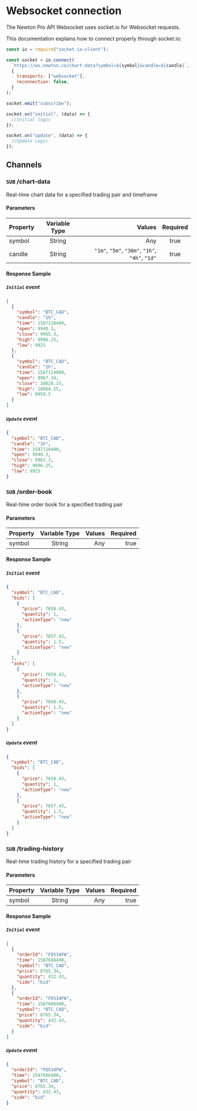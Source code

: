 # Websocket connection

The Newton Pro API Websocket uses socket.io for Websocket requests.

This documentation explains how to connect properly through socket.io:

<!--
type: tab
title: NodeJS
-->

<!--
lineNumbers: true
-->

```javascript
const io = require("socket.io-client");

const socket = io.connect(
  `https://ws.newton.co/chart-data?symbol=${symbol}&candle=${candle}`,
  {
    transports: ["websocket"],
    reconnection: false,
  }
);

socket.emit("subscribe");

socket.on("initial", (data) => {
  //Initial logic
});

socket.on("update", (data) => {
  //Update Logic
});
```

<!-- type: tab-end -->

## Channels

### `SUB` /chart-data

Real-time chart data for a specified trading pair and timeframe

#### Parameters

| Property | Variable Type |                                          Values | Required |
| :------- | :-----------: | ----------------------------------------------: | :------: |
| symbol   |    String     |                                             Any |   true   |
| candle   |    String     | `"1m"`, `"5m"`, `"30m"`, `"1h"`, `"4h"`, `"1d"` |   true   |

#### Response Sample

##### `Initial` event

```json
[
  {
    "symbol": "BTC_CAD",
    "candle": "1h",
    "time": 1587110400,
    "open": 9940.3,
    "close": 9965.3,
    "high": 9996.25,
    "low": 9925
  },
  {
    "symbol": "BTC_CAD",
    "candle": "1h",
    "time": 1587114000,
    "open": 9967.34,
    "close": 10028.15,
    "high": 10064.25,
    "low": 9959.5
  }
]
```

##### `Update` event

```json
{
  "symbol": "BTC_CAD",
  "candle": "1h",
  "time": 1587110400,
  "open": 9940.3,
  "close": 9965.3,
  "high": 9996.25,
  "low": 9925
}
```

### `SUB` /order-book

Real-time order book for a specified trading pair

#### Parameters

| Property | Variable Type | Values | Required |
| :------- | :-----------: | -----: | -------: |
| symbol   |    String     |    Any |     true |

#### Response Sample

##### `Initial` event

```json
{
  "symbol": "BTC_CAD",
  "bids": [
    {
      "price": 7658.43,
      "quantity": 1,
      "actionType": "new"
    },
    {
      "price": 7657.43,
      "quantity": 1.5,
      "actionType": "new"
    }
  ],
  "asks": [
    {
      "price": 7659.43,
      "quantity": 1,
      "actionType": "new"
    },
    {
      "price": 7660.43,
      "quantity": 1.5,
      "actionType": "new"
    }
  ]
}
```

##### `Update` event

```json
{
  "symbol": "BTC_CAD",
  "bids": [
    {
      "price": 7658.43,
      "quantity": 1,
      "actionType": "new"
    },
    {
      "price": 7657.43,
      "quantity": 1.5,
      "actionType": "new"
    }
  ]
}
```

### `SUB` /trading-history

Real-time trading history for a specified trading pair

#### Parameters

| Property | Variable Type | Values | Required |
| :------- | :-----------: | -----: | -------: |
| symbol   |    String     |    Any |     true |

#### Response Sample

##### `Initial` event

```json
[
  {
    "orderId": "FDS34FW",
    "time": 1587686400,
    "symbol": "BTC_CAD",
    "price": 8765.34,
    "quantity": 432.43,
    "side": "bid"
  },
  {
    "orderId": "FDS34FW",
    "time": 1587686400,
    "symbol": "BTC_CAD",
    "price": 8765.34,
    "quantity": 432.43,
    "side": "bid"
  }
]
```

##### `Update` event

```json
{
  "orderId": "FDS34FW",
  "time": 1587686400,
  "symbol": "BTC_CAD",
  "price": 8765.34,
  "quantity": 432.43,
  "side": "bid"
}
```
